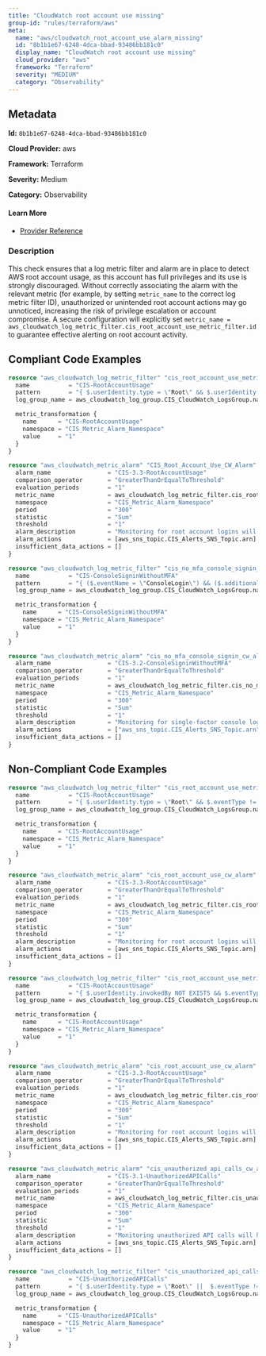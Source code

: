 ```yaml
---
title: "CloudWatch root account use missing"
group-id: "rules/terraform/aws"
meta:
  name: "aws/cloudwatch_root_account_use_alarm_missing"
  id: "8b1b1e67-6248-4dca-bbad-93486bb181c0"
  display_name: "CloudWatch root account use missing"
  cloud_provider: "aws"
  framework: "Terraform"
  severity: "MEDIUM"
  category: "Observability"
---
```

## Metadata

**Id:** `8b1b1e67-6248-4dca-bbad-93486bb181c0`

**Cloud Provider:** aws

**Framework:** Terraform

**Severity:** Medium

**Category:** Observability

#### Learn More

 - [Provider Reference](https://registry.terraform.io/providers/hashicorp/aws/latest/docs/resources/cloudwatch_log_metric_filter#pattern)

### Description

 This check ensures that a log metric filter and alarm are in place to detect AWS root account usage, as this account has full privileges and its use is strongly discouraged. Without correctly associating the alarm with the relevant metric (for example, by setting `metric_name` to the correct log metric filter ID), unauthorized or unintended root account actions may go unnoticed, increasing the risk of privilege escalation or account compromise. A secure configuration will explicitly set `metric_name = aws_cloudwatch_log_metric_filter.cis_root_account_use_metric_filter.id` to guarantee effective alerting on root account activity.


## Compliant Code Examples
```terraform
resource "aws_cloudwatch_log_metric_filter" "cis_root_account_use_metric_filter" {
  name           = "CIS-RootAccountUsage"
  pattern        = "{ $.userIdentity.type = \"Root\" && $.userIdentity.invokedBy NOT EXISTS && $.eventType != \"AwsServiceEvent\" }"
  log_group_name = aws_cloudwatch_log_group.CIS_CloudWatch_LogsGroup.name

  metric_transformation {
    name      = "CIS-RootAccountUsage"
    namespace = "CIS_Metric_Alarm_Namespace"
    value     = "1"
  }
}

resource "aws_cloudwatch_metric_alarm" "CIS_Root_Account_Use_CW_Alarm" {
  alarm_name                = "CIS-3.3-RootAccountUsage"
  comparison_operator       = "GreaterThanOrEqualToThreshold"
  evaluation_periods        = "1"
  metric_name               = aws_cloudwatch_log_metric_filter.cis_root_account_use_metric_filter.id
  namespace                 = "CIS_Metric_Alarm_Namespace"
  period                    = "300"
  statistic                 = "Sum"
  threshold                 = "1"
  alarm_description         = "Monitoring for root account logins will provide visibility into the use of a fully privileged account and an opportunity to reduce the use of it."
  alarm_actions             = [aws_sns_topic.CIS_Alerts_SNS_Topic.arn]
  insufficient_data_actions = []
}

resource "aws_cloudwatch_log_metric_filter" "cis_no_mfa_console_signin_metric_filter" {
  name           = "CIS-ConsoleSigninWithoutMFA"
  pattern        = "{ ($.eventName = \"ConsoleLogin\") && ($.additionalEventData.MFAUsed != \"Yes\") }"
  log_group_name = aws_cloudwatch_log_group.CIS_CloudWatch_LogsGroup.name

  metric_transformation {
    name      = "CIS-ConsoleSigninWithoutMFA"
    namespace = "CIS_Metric_Alarm_Namespace"
    value     = "1"
  }
}

resource "aws_cloudwatch_metric_alarm" "cis_no_mfa_console_signin_cw_alarm" {
  alarm_name                = "CIS-3.2-ConsoleSigninWithoutMFA"
  comparison_operator       = "GreaterThanOrEqualToThreshold"
  evaluation_periods        = "1"
  metric_name               = aws_cloudwatch_log_metric_filter.cis_no_mfa_console_signin_metric_filter.id
  namespace                 = "CIS_Metric_Alarm_Namespace"
  period                    = "300"
  statistic                 = "Sum"
  threshold                 = "1"
  alarm_description         = "Monitoring for single-factor console logins will increase visibility into accounts that are not protected by MFA."
  alarm_actions             = ["aws_sns_topic.CIS_Alerts_SNS_Topic.arn"]
  insufficient_data_actions = []
}

```
## Non-Compliant Code Examples
```terraform
resource "aws_cloudwatch_log_metric_filter" "cis_root_account_use_metric_filter" {
  name           = "CIS-RootAccountUsage"
  pattern        = "{ $.userIdentity.type = \"Root\" && $.eventType != \"AwsServiceEvent\" }"
  log_group_name = aws_cloudwatch_log_group.CIS_CloudWatch_LogsGroup.name

  metric_transformation {
    name      = "CIS-RootAccountUsage"
    namespace = "CIS_Metric_Alarm_Namespace"
    value     = "1"
  }
}

resource "aws_cloudwatch_metric_alarm" "cis_root_account_use_cw_alarm" {
  alarm_name                = "CIS-3.3-RootAccountUsage"
  comparison_operator       = "GreaterThanOrEqualToThreshold"
  evaluation_periods        = "1"
  metric_name               = aws_cloudwatch_log_metric_filter.cis_root_account_use_metric_filter.id
  namespace                 = "CIS_Metric_Alarm_Namespace"
  period                    = "300"
  statistic                 = "Sum"
  threshold                 = "1"
  alarm_description         = "Monitoring for root account logins will provide visibility into the use of a fully privileged account and an opportunity to reduce the use of it."
  alarm_actions             = [aws_sns_topic.CIS_Alerts_SNS_Topic.arn]
  insufficient_data_actions = []
}

```

```terraform
resource "aws_cloudwatch_log_metric_filter" "cis_root_account_use_metric_filter" {
  name           = "CIS-RootAccountUsage"
  pattern        = "{ $.userIdentity.invokedBy NOT EXISTS && $.eventType != \"AwsServiceEvent\" }"
  log_group_name = aws_cloudwatch_log_group.CIS_CloudWatch_LogsGroup.name

  metric_transformation {
    name      = "CIS-RootAccountUsage"
    namespace = "CIS_Metric_Alarm_Namespace"
    value     = "1"
  }
}

resource "aws_cloudwatch_metric_alarm" "cis_root_account_use_cw_alarm" {
  alarm_name                = "CIS-3.3-RootAccountUsage"
  comparison_operator       = "GreaterThanOrEqualToThreshold"
  evaluation_periods        = "1"
  metric_name               = aws_cloudwatch_log_metric_filter.cis_root_account_use_metric_filter.id
  namespace                 = "CIS_Metric_Alarm_Namespace"
  period                    = "300"
  statistic                 = "Sum"
  threshold                 = "1"
  alarm_description         = "Monitoring for root account logins will provide visibility into the use of a fully privileged account and an opportunity to reduce the use of it."
  alarm_actions             = [aws_sns_topic.CIS_Alerts_SNS_Topic.arn]
  insufficient_data_actions = []
}

```

```terraform
resource "aws_cloudwatch_metric_alarm" "cis_unauthorized_api_calls_cw_alarm" {
  alarm_name                = "CIS-3.1-UnauthorizedAPICalls"
  comparison_operator       = "GreaterThanOrEqualToThreshold"
  evaluation_periods        = "1"
  metric_name               = aws_cloudwatch_log_metric_filter.cis_unauthorized_api_calls_metric_filter.id
  namespace                 = "CIS_Metric_Alarm_Namespace"
  period                    = "300"
  statistic                 = "Sum"
  threshold                 = "1"
  alarm_description         = "Monitoring unauthorized API calls will help reveal application errors and may reduce time to detect malicious activity."
  alarm_actions             = [aws_sns_topic.CIS_Alerts_SNS_Topic.arn]
  insufficient_data_actions = []
}

resource "aws_cloudwatch_log_metric_filter" "cis_unauthorized_api_calls_metric_filter" {
  name           = "CIS-UnauthorizedAPICalls"
  pattern        = "{ $.userIdentity.type = \"Root\" ||  $.eventType != \"AwsServiceEvent\" }"
  log_group_name = aws_cloudwatch_log_group.CIS_CloudWatch_LogsGroup.name

  metric_transformation {
    name      = "CIS-UnauthorizedAPICalls"
    namespace = "CIS_Metric_Alarm_Namespace"
    value     = "1"
  }
}

```